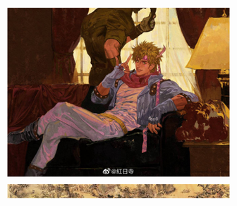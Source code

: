 ![image alt](https://github.com/AndIknowwheretolookk/AndIknowwheretolookk/blob/main/Caesar.Anthonio.Zeppeli.full.3013893.jpg?raw=true)

![image alt](https://github.com/AndIknowwheretolookk/AndIknowwheretolookk/blob/main/24c4357601cebc758530048526b1e576.jpg?raw=true)
